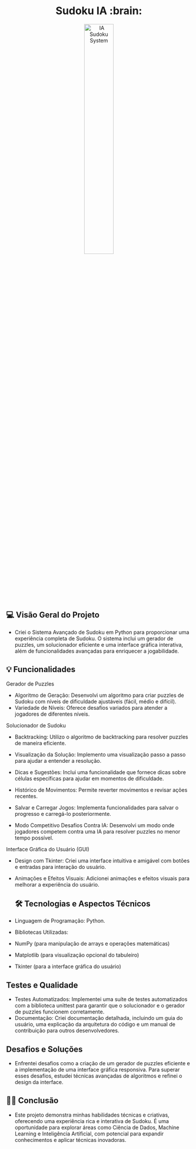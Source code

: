 <h1 align="center">Sudoku IA :brain:</h1>

<p align="center">
  <img alt="IA Sudoku System" src="https://github.com/user-attachments/assets/b3f6a96b-15c3-4671-b6f7-59abb3d82502" width="40%">
</p>

## 💻 Visão Geral do Projeto
- Criei o Sistema Avançado de Sudoku em Python para proporcionar uma experiência completa de Sudoku. O sistema inclui um gerador de puzzles, um solucionador eficiente e uma interface gráfica interativa, além de funcionalidades avançadas para enriquecer a jogabilidade.
  
## 💡 Funcionalidades

Gerador de Puzzles
- Algoritmo de Geração: Desenvolvi um algoritmo para criar puzzles de Sudoku com níveis de dificuldade ajustáveis (fácil, médio e difícil).
- Variedade de Níveis: Oferece desafios variados para atender a jogadores de diferentes níveis.

Solucionador de Sudoku

- Backtracking: Utilizo o algoritmo de backtracking para resolver puzzles de maneira eficiente.
- Visualização da Solução: Implemento uma visualização passo a passo para ajudar a entender a resolução.

- Dicas e Sugestões: Inclui uma funcionalidade que fornece dicas sobre células específicas para ajudar em momentos de dificuldade.
- Histórico de Movimentos: Permite reverter movimentos e revisar ações recentes.
- Salvar e Carregar Jogos: Implementa funcionalidades para salvar o progresso e carregá-lo posteriormente.

- Modo Competitivo
Desafios Contra IA: Desenvolvi um modo onde jogadores competem contra uma IA para resolver puzzles no menor tempo possível.  

Interface Gráfica do Usuário (GUI)

- Design com Tkinter: Criei uma interface intuitiva e amigável com botões e entradas para interação do usuário.
- Animações e Efeitos Visuais: Adicionei animações e efeitos visuais para melhorar a experiência do usuário.

  ## 🛠️ Tecnologias e Aspectos Técnicos

- Linguagem de Programação: Python.
- Bibliotecas Utilizadas:
- NumPy (para manipulação de arrays e operações matemáticas)
- Matplotlib (para visualização opcional do tabuleiro)
- Tkinter (para a interface gráfica do usuário)

## Testes e Qualidade
- Testes Automatizados: Implementei uma suíte de testes automatizados com a biblioteca unittest para garantir que o solucionador e o gerador de puzzles funcionem corretamente.
- Documentação: Criei documentação detalhada, incluindo um guia do usuário, uma explicação da arquitetura do código e um manual de contribuição para outros desenvolvedores.

## Desafios e Soluções
- Enfrentei desafios como a criação de um gerador de puzzles eficiente e a implementação de uma interface gráfica responsiva. Para superar esses desafios, estudei técnicas avançadas de algoritmos e refinei o design da interface.

## :man_technologist: Conclusão
- Este projeto demonstra minhas habilidades técnicas e criativas, oferecendo uma experiência rica e interativa de Sudoku. É uma oportunidade para explorar áreas como Ciência de Dados, Machine Learning e Inteligência Artificial, com potencial para expandir conhecimentos e aplicar técnicas inovadoras.

